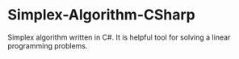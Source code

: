 # Simplex-Algorithm-CSharp
Simplex algorithm written in C#. It is helpful tool for solving a linear programming problems.
